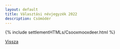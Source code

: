 ```yaml
---
layout: default
title: Választási névjegyzék 2022
description: Csömödér
---
```


{% include settlementHTMLs/Csooxmooxdeer.html %}

[Vissza](./)